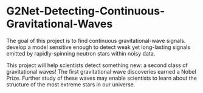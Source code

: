 # G2Net-Detecting-Continuous-Gravitational-Waves

The goal of this project is to find continuous gravitational-wave signals. develop a model sensitive enough to detect weak yet long-lasting signals emitted by rapidly-spinning neutron stars within noisy data.

This project will help scientists detect something new: a second class of gravitational waves! The first gravitational wave discoveries earned a Nobel Prize. Further study of these waves may enable scientists to learn about the structure of the most extreme stars in our universe.
